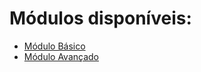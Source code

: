 # Módulos disponíveis:
- [Módulo Básico](https://labelo-vsw.github.io/Treinamento-VBA/Módulo%20Básico)
- [Módulo Avançado](https://github.com/LABELO-VSW/Treinamento-VBA/tree/main/M%C3%B3dulo%20Avan%C3%A7ado)
